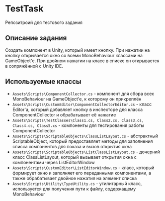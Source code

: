 # TestTask

Репозитроий для тестового задания

## Описание задания

Создать компонент в Unity, который имеет кнопку. При нажатии на кнопку открывается окно со всеми MonoBehaviour классами на GameObject'е.
При двойном нажатии на класс в списке он открывается в сопряжённой с Unity IDE.

## Используемые классы

- `Assets\Scripts\ComponentCollector.cs` - компонент для сбора всех MonoBehaviour на GameObject'e, к которому он прикреплён
- `Assets\Scripts\CustomEditor\ComponentCollectorEditor.cs` - класс Editor'а, который добавляет кнопку в инспекторе для класса ComponentCollector и обрабатывает её нажатие
- `Assets\Scripts\TestClasses\Class1.cs, Class2.cs, Class3.cs, Class4.cs, Class5.cs` - компоненты для тестирования работы ComponentCollector
- `Assets\Scripts\ScriptableObjects\ClassListLayout.cs` - абстрактный ScriptableObject, который предоставляет методы для заполнения списка компонентов для показа и вызов открытия окна
- `Assets\Scripts\ScriptableObjects\ListClassListLayout.cs` - дочерний класс ClassListLayout, который вызывает открытия окна с компонентами через ListEditorWindow
- `Assets\Scripts\CustomEditor\ListEditorWindow.cs` - класс, который формирует окно и заполняет его переданными компонентами, а также обрабатывает двойное нажатия на элемент списка
- `Assets\Scripts\Utility\TypeUtility.cs` - утилитарный класс, используется для получения пути к файлу, содержащему MonoBehaviour


